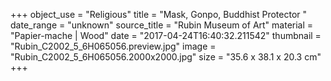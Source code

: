 +++
object_use = "Religious"
title = "Mask, Gonpo, Buddhist Protector "
date_range = "unknown"
source_title = "Rubin Museum of Art"
material = "Papier-mache | Wood"
date = "2017-04-24T16:40:32.211542"
thumbnail = "Rubin_C2002_5_6H065056.preview.jpg"
image = "Rubin_C2002_5_6H065056.2000x2000.jpg"
size = "35.6 x 38.1 x 20.3 cm"
+++
